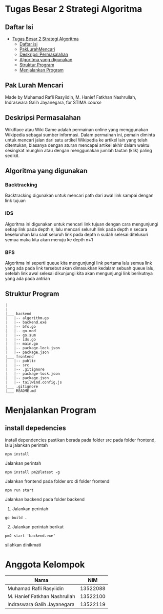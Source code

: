 # Tugas Besar 2 Strategi Algoritma 

## Daftar Isi 
- [Tugas Besar 2 Strategi Algoritma](#tugas-besar2-straregi-algoritma)
    - [Daftar isi](#daftar-isi)
    - [PakLurahMencari](#pak-lurah-mencari)
    - [Deskripsi Permasalahan](#deskripsi-permasalahan)
    - [Algoritma yang digunakan](#algoritma-yang-digunakan)
    - [Struktur Program](#struktur-program)
    - [Menjalankan Program](#menjalankan-program)

## Pak Lurah Mencari
Made by Muhamad Rafli Rasyiidin, M. Hanief Fatkhan Nashrullah, Indraswara Galih Jayanegara, for STIMA *course*

## Deskripsi Permasalahan 
WikiRace atau Wiki Game adalah permainan online yang menggunakan Wikipedia sebagai sumber informasi. Dalam permainan ini, pemain diminta untuk mencari jalan dari satu artikel Wikipedia ke artikel lain yang telah ditentukan, biasanya dengan aturan mencapai artikel akhir dalam waktu sesingkat mungkin atau dengan menggunakan jumlah tautan (klik) paling sedikit.

## Algoritma yang digunakan
### Backtracking
Backtracking digunakan untuk mencari path dari awal link sampai dengan link tujuan
### IDS
Algoritma ini digunakan untuk mencari link tujuan dengan cara mengunjungi setiap link pada depth n, lalu mencari seluruh link pada depth n secara keseluruhan 
lalu saat seluruh link pada depth n sudah selesai ditelusuri semua maka kita akan menuju ke depth n+1
### BFS
Algoritma ini seperti queue kita mengunjungi link pertama lalu semua link yang ada pada link tersebut akan dimasukkan kedalam sebuah queue lalu, setelah link awal selesai
dikunjungi kita akan mengunjungi link berikutnya yang ada pada antrian

## Struktur Program 

```
| 
| 
|___ backend
|   |-- algorithm.go 
|   |-- backend.exe
|   |-- bfs.go
|   |-- go.mod
|   |-- go.sum
|   |-- ids.go
|   |-- main.go
|   |-- package-lock.json
|   |-- package.json
|___ frontend
|   |-- public
|   |-- src
|   |-- .gitignore
|   |-- package-lock.json
|   |-- package.json
|   |-- tailwind.config.js
|___ .gitignore
|___ README.md
```


# Menjalankan Program 
## install depedencies 
install dependencies
pastikan berada pada folder src pada folder frontend, lalu jalankan perintah 

```
npm install
```
Jalankan perintah
```
npm install pm2@latest -g
```
Jalankan frontend pada folder src di folder frontend 
```
npm run start
```
Jalankan backend pada folder backend 
1. Jalankan perintah
```
go build .
```
2. Jalankan perintah berikut
```
pm2 start 'backend.exe'
```

silahkan dinikmati 


# Anggota Kelompok
|Nama           | NIM 
|---------------|----------------| 
| Muhamad Rafli Rasyiidin | 13522088 |
| M. Hanief Fatkhan Nashrullah | 13522100 |
| Indraswara Galih Jayanegara | 13522119|
